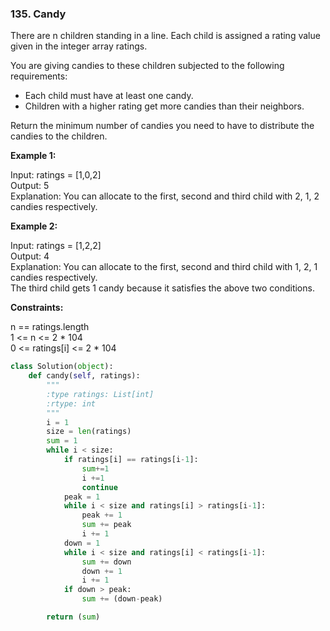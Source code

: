 ### 135. Candy

There are n children standing in a line. Each child is assigned a rating value given in the integer array ratings.

You are giving candies to these children subjected to the following requirements:

* Each child must have at least one candy.
* Children with a higher rating get more candies than their neighbors.  

Return the minimum number of candies you need to have to distribute the candies to the children.

**Example 1:**

Input: ratings = [1,0,2]  
Output: 5  
Explanation: You can allocate to the first, second and third child with 2, 1, 2 candies respectively.

**Example 2:**

Input: ratings = [1,2,2]  
Output: 4  
Explanation: You can allocate to the first, second and third child with 1, 2, 1 candies respectively.  
The third child gets 1 candy because it satisfies the above two conditions.  
 

**Constraints:**

n == ratings.length  
1 <= n <= 2 * 104  
0 <= ratings[i] <= 2 * 104

```python
class Solution(object):
    def candy(self, ratings):
        """
        :type ratings: List[int]
        :rtype: int
        """
        i = 1
        size = len(ratings)
        sum = 1
        while i < size:
            if ratings[i] == ratings[i-1]:
                sum+=1
                i +=1 
                continue
            peak = 1
            while i < size and ratings[i] > ratings[i-1]:
                peak += 1
                sum += peak
                i += 1
            down = 1
            while i < size and ratings[i] < ratings[i-1]:
                sum += down
                down += 1
                i += 1
            if down > peak:
                sum += (down-peak)

        return (sum)
```